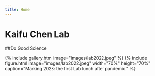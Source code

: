 ```yaml
---
title: Home
---
```

# Kaifu Chen Lab 
##Do Good Science

{%
  include gallery.html
  image="images/lab2022.jpeg"
%}
{%
  include figure.html
  image="images/lab2022.jpeg"
  width="70%"
  height="70%"
  caption="Marking 2023: the first Lab lunch after pandemic."
%}
